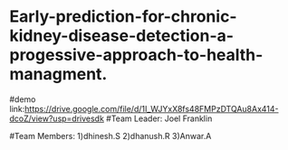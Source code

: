 # Early-prediction-for-chronic-kidney-disease-detection-a-progessive-approach-to-health-managment. 
#demo link:https://drive.google.com/file/d/1I_WJYxX8fs48FMPzDTQAu8Ax414-dcoZ/view?usp=drivesdk
#Team Leader:
Joel Franklin

#Team Members:
1)dhinesh.S
2)dhanush.R
3)Anwar.A
